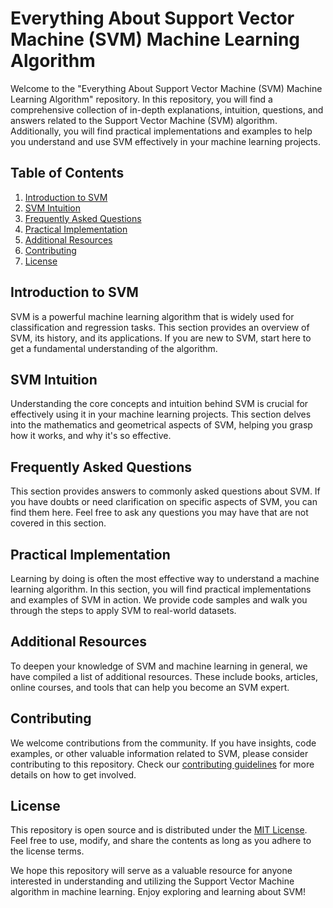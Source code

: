 # Everything About Support Vector Machine (SVM) Machine Learning Algorithm

Welcome to the "Everything About Support Vector Machine (SVM) Machine Learning Algorithm" repository. In this repository, you will find a comprehensive collection of in-depth explanations, intuition, questions, and answers related to the Support Vector Machine (SVM) algorithm. Additionally, you will find practical implementations and examples to help you understand and use SVM effectively in your machine learning projects.

## Table of Contents

1. [Introduction to SVM](#introduction-to-svm)
2. [SVM Intuition](#svm-intuition)
3. [Frequently Asked Questions](#frequently-asked-questions)
4. [Practical Implementation](#practical-implementation)
5. [Additional Resources](#additional-resources)
6. [Contributing](#contributing)
7. [License](#license)

## Introduction to SVM

SVM is a powerful machine learning algorithm that is widely used for classification and regression tasks. This section provides an overview of SVM, its history, and its applications. If you are new to SVM, start here to get a fundamental understanding of the algorithm.

## SVM Intuition

Understanding the core concepts and intuition behind SVM is crucial for effectively using it in your machine learning projects. This section delves into the mathematics and geometrical aspects of SVM, helping you grasp how it works, and why it's so effective.

## Frequently Asked Questions

This section provides answers to commonly asked questions about SVM. If you have doubts or need clarification on specific aspects of SVM, you can find them here. Feel free to ask any questions you may have that are not covered in this section.

## Practical Implementation

Learning by doing is often the most effective way to understand a machine learning algorithm. In this section, you will find practical implementations and examples of SVM in action. We provide code samples and walk you through the steps to apply SVM to real-world datasets.

## Additional Resources

To deepen your knowledge of SVM and machine learning in general, we have compiled a list of additional resources. These include books, articles, online courses, and tools that can help you become an SVM expert.

## Contributing

We welcome contributions from the community. If you have insights, code examples, or other valuable information related to SVM, please consider contributing to this repository. Check our [contributing guidelines](CONTRIBUTING.md) for more details on how to get involved.

## License

This repository is open source and is distributed under the [MIT License](LICENSE). Feel free to use, modify, and share the contents as long as you adhere to the license terms.

We hope this repository will serve as a valuable resource for anyone interested in understanding and utilizing the Support Vector Machine algorithm in machine learning. Enjoy exploring and learning about SVM!
